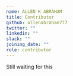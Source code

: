 ```yaml
---
name: ALLEN K ABRAHAM
title: Contributor
github: allenabraham777
twitter: ""
linkedin: ""
slack: ""
joining_date: ""
role: contributor
---
```


Still waiting for this
